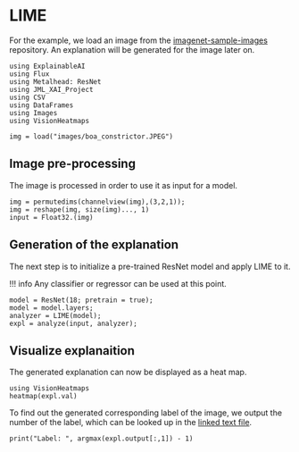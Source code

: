 # LIME

For the example, we load an image from the [imagenet-sample-images](https://github.com/EliSchwartz/imagenet-sample-images/tree/master) repository. An explanation will be generated for the image later on. 

```@example implementations
using ExplainableAI
using Flux
using Metalhead: ResNet
using JML_XAI_Project
using CSV
using DataFrames
using Images
using VisionHeatmaps

img = load("images/boa_constrictor.JPEG")
```


## Image pre-processing
The image is processed in order to use it as input for a model.

```@example implementations
img = permutedims(channelview(img),(3,2,1));
img = reshape(img, size(img)..., 1)
input = Float32.(img)
```

## Generation of the explanation 
The next step is to initialize a pre-trained ResNet model and apply LIME to it.

!!! info
    Any classifier or regressor can be used at this point.

```@example implementations
model = ResNet(18; pretrain = true);
model = model.layers;
analyzer = LIME(model);
expl = analyze(input, analyzer);
```

## Visualize explanaition
The generated explanation can now be displayed as a heat map.

```@example implementations
using VisionHeatmaps
heatmap(expl.val)
```
To find out the generated corresponding label of the image, we output the number of the label, which can be looked up in the [linked text file](https://gist.github.com/yrevar/942d3a0ac09ec9e5eb3a).

```@example implementations
print("Label: ", argmax(expl.output[:,1]) - 1)
```